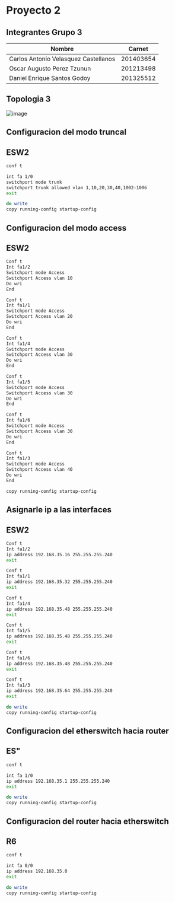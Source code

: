 # Proyecto 2
## Integrantes Grupo 3

| Nombre | Carnet |
| ------ | ------ |
| Carlos Antonio Velasquez Castellanos | 201403654 |
| Oscar Augusto Perez Tzunun | 201213498 |
| Daniel Enrique Santos Godoy | 201325512 |

## Topologia 3

![image](https://user-images.githubusercontent.com/57165427/198360753-3ba30131-d46c-48a0-826d-660c025be167.png)

##

## Configuracion del modo truncal
## ESW2
```sh
conf t

int fa 1/0
switchport mode trunk
switchport trunk allowed vlan 1,10,20,30,40,1002-1006
exit

do write
copy running-config startup-config
```

## Configuracion del modo access
## ESW2
```sh
Conf t
Int fa1/2
Switchport mode Access
Switchport Access vlan 10
Do wri
End

Conf t
Int fa1/1
Switchport mode Access
Switchport Access vlan 20
Do wri
End

Conf t
Int fa1/4
Switchport mode Access
Switchport Access vlan 30
Do wri
End

Conf t
Int fa1/5
Switchport mode Access
Switchport Access vlan 30
Do wri
End

Conf t
Int fa1/6
Switchport mode Access
Switchport Access vlan 30
Do wri
End

Conf t
Int fa1/3
Switchport mode Access
Switchport Access vlan 40
Do wri
End

copy running-config startup-config
```

## Asignarle ip a las interfaces
## ESW2
```sh
Conf t
Int fa1/2
ip address 192.168.35.16 255.255.255.240
exit

Conf t
Int fa1/1
ip address 192.168.35.32 255.255.255.240
exit

Conf t
Int fa1/4
ip address 192.168.35.48 255.255.255.240
exit

Conf t
Int fa1/5
ip address 192.168.35.48 255.255.255.240
exit

Conf t
Int fa1/6
ip address 192.168.35.48 255.255.255.240
exit

Conf t
Int fa1/3
ip address 192.168.35.64 255.255.255.240
exit

do write
copy running-config startup-config
```

## Configuracion del etherswitch hacia router
## ES"
```sh
conf t

int fa 1/0
ip address 192.168.35.1 255.255.255.240
exit

do write
copy running-config startup-config
```

## Configuracion del router hacia etherswitch
## R6
```sh
conf t

int fa 0/0
ip address 192.168.35.0
exit

do write
copy running-config startup-config
```







